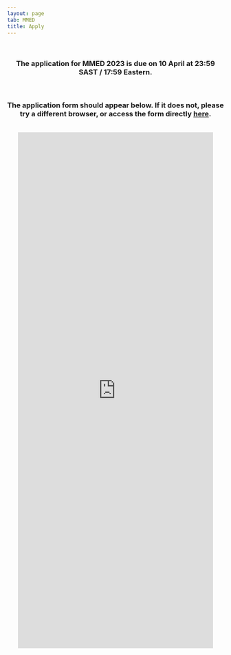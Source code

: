 ```yaml
---
layout: page
tab: MMED
title: Apply
---
```

<div align="center">
<br>
<h3>The application for MMED 2023 is due on 10 April at 23:59 SAST / 17:59 Eastern.</h3>
<br>
<h3>The application form should appear below. If it does not, please try a different browser, or access the form directly <a href = "https://docs.google.com/forms/d/1a2FYbmmUNe9C-_upEeuiUlr6EQLbGX0tPD9XbaLPpl8">here</a>.</h3>
<br>
<iframe src="https://docs.google.com/forms/d/1a2FYbmmUNe9C-_upEeuiUlr6EQLbGX0tPD9XbaLPpl8/viewform?embedded=true" width="90%" height="1200" frameborder="0" marginheight="0" marginwidth="0">Loading...</iframe>
</div>
